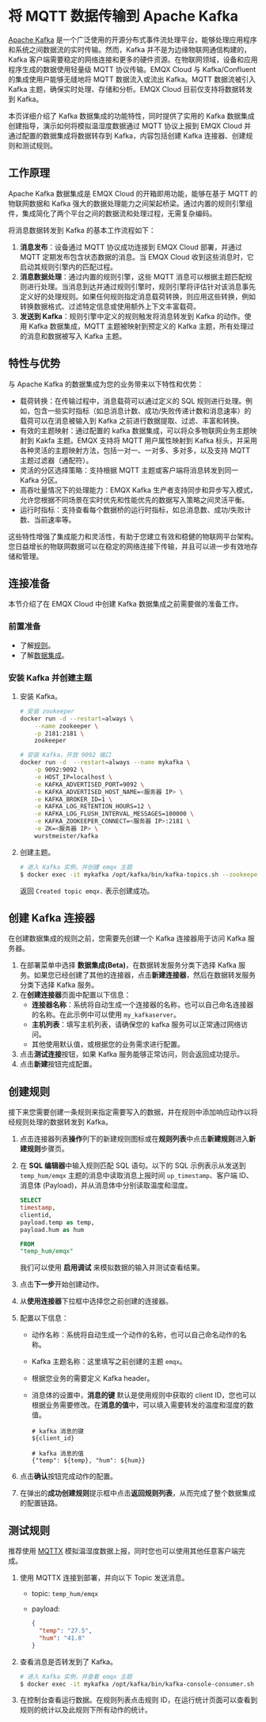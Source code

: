 # 将 MQTT 数据传输到 Apache Kafka

[Apache Kafka](https://kafka.apache.org/) 是一个广泛使用的开源分布式事件流处理平台，能够处理应用程序和系统之间数据流的实时传输。然而，Kafka 并不是为边缘物联网通信构建的，Kafka 客户端需要稳定的网络连接和更多的硬件资源。在物联网领域，设备和应用程序生成的数据使用轻量级 MQTT 协议传输。EMQX Cloud 与 Kafka/Confluent 的集成使用户能够无缝地将 MQTT 数据流入或流出 Kafka。MQTT 数据流被引入 Kafka 主题，确保实时处理、存储和分析。EMQX Cloud 目前仅支持将数据转发到 Kafka。

本页详细介绍了 Kafka 数据集成的功能特性，同时提供了实用的 Kafka 数据集成创建指导，演示如何将模拟温湿度数据通过 MQTT 协议上报到 EMQX Cloud 并通过配置的数据集成将数据转存到 Kafka，内容包括创建 Kafka 连接器、创建规则和测试规则。


## 工作原理
Apache Kafka 数据集成是 EMQX Cloud 的开箱即用功能，能够在基于 MQTT 的物联网数据和 Kafka 强大的数据处理能力之间架起桥梁。通过内置的规则引擎组件，集成简化了两个平台之间的数据流和处理过程，无需复杂编码。

将消息数据转发到 Kafka 的基本工作流程如下：

1. **消息发布**：设备通过 MQTT 协议成功连接到 EMQX Cloud 部署，并通过 MQTT 定期发布包含状态数据的消息。当 EMQX Cloud 收到这些消息时，它启动其规则引擎内的匹配过程。
2. **消息数据处理**：通过内置的规则引擎，这些 MQTT 消息可以根据主题匹配规则进行处理。当消息到达并通过规则引擎时，规则引擎将评估针对该消息事先定义好的处理规则。如果任何规则指定消息载荷转换，则应用这些转换，例如转换数据格式、过滤特定信息或使用额外上下文丰富载荷。
3. **发送到 Kafka**：规则引擎中定义的规则触发将消息转发到 Kafka 的动作。使用 Kafka 数据集成，MQTT 主题被映射到预定义的 Kafka 主题，所有处理过的消息和数据被写入 Kafka 主题。

## 特性与优势

与 Apache Kafka 的数据集成为您的业务带来以下特性和优势：

- 载荷转换：在传输过程中，消息载荷可以通过定义的 SQL 规则进行处理。例如，包含一些实时指标（如总消息计数、成功/失败传递计数和消息速率）的载荷可以在消息被输入到 Kafka 之前进行数据提取、过滤、丰富和转换。
- 有效的主题映射：通过配置的 kafka 数据集成，可以将众多物联网业务主题映射到 Kakfa 主题。EMQX 支持将 MQTT 用户属性映射到 Kafka 标头，并采用各种灵活的主题映射方法，包括一对一、一对多、多对多，以及支持 MQTT 主题过滤器（通配符）。
- 灵活的分区选择策略：支持根据 MQTT 主题或客户端将消息转发到同一 Kafka 分区。
- 高吞吐量情况下的处理能力：EMQX Kafka 生产者支持同步和异步写入模式，允许您根据不同场景在实时优先和性能优先的数据写入策略之间灵活平衡。
- 运行时指标：支持查看每个数据桥的运行时指标，如总消息数、成功/失败计数、当前速率等。

这些特性增强了集成能力和灵活性，有助于您建立有效和稳健的物联网平台架构。您日益增长的物联网数据可以在稳定的网络连接下传输，并且可以进一步有效地存储和管理。

## 连接准备
本节介绍了在 EMQX Cloud 中创建 Kafka 数据集成之前需要做的准备工作。

### 前置准备

- 了解[规则](./rules.md)。
- 了解[数据集成](./introduction.md)。

### 安装 Kafka 并创建主题

1. 安装 Kafka。
    ```bash
    # 安装 zookeeper
    docker run -d --restart=always \
        --name zookeeper \
        -p 2181:2181 \
        zookeeper
    
    # 安装 Kafka，开放 9092 端口
    docker run -d  --restart=always --name mykafka \
        -p 9092:9092 \
        -e HOST_IP=localhost \
        -e KAFKA_ADVERTISED_PORT=9092 \
        -e KAFKA_ADVERTISED_HOST_NAME=<服务器 IP> \
        -e KAFKA_BROKER_ID=1 \
        -e KAFKA_LOG_RETENTION_HOURS=12 \
        -e KAFKA_LOG_FLUSH_INTERVAL_MESSAGES=100000 \
        -e KAFKA_ZOOKEEPER_CONNECT=<服务器 IP>:2181 \
        -e ZK=<服务器 IP> \
        wurstmeister/kafka
    ```

2. 创建主题。

    ```bash
    # 进入 Kafka 实例，并创建 emqx 主题
    $ docker exec -it mykafka /opt/kafka/bin/kafka-topics.sh --zookeeper <broker IP>:2181 --replication-factor 1 --partitions 1 --topic emqx --create
    ```
   返回 `Created topic emqx.` 表示创建成功。

## 创建 Kafka 连接器

在创建数据集成的规则之前，您需要先创建一个 Kafka 连接器用于访问 Kafka 服务器。

1. 在部署菜单中选择 **数据集成(Beta)**，在数据转发服务分类下选择 Kafka 服务。如果您已经创建了其他的连接器，点击**新建连接器**，然后在数据转发服务分类下选择 Kafka 服务。
2. 在**创建连接器**页面中配置以下信息：
   - **连接器名称**：系统将自动生成一个连接器的名称，也可以自己命名连接器的名称。在此示例中可以使用 `my_kafkaserver`。
   - **主机列表**：填写主机列表，请确保您的 kafka 服务可以正常通过网络访问。
   - 其他使用默认值，或根据您的业务需求进行配置。
3. 点击**测试连接**按钮，如果 Kafka 服务能够正常访问，则会返回成功提示。
4. 点击**新建**按钮完成配置。


## 创建规则

接下来您需要创建一条规则来指定需要写入的数据，并在规则中添加响应动作以将经规则处理的数据转发到 Kafka。

1. 点击连接器列表**操作**列下的新建规则图标或在**规则列表**中点击**新建规则**进入**新建规则**步骤页。

2. 在 **SQL 编辑器**中输入规则匹配 SQL 语句。以下的 SQL 示例表示从发送到 `temp_hum/emqx` 主题的消息中读取消息上报时间 `up_timestamp`、客户端 ID、消息体 (Payload)，并从消息体中分别读取温度和湿度。

   ```sql
   SELECT 
   timestamp,
   clientid, 
   payload.temp as temp, 
   payload.hum as hum
   
   FROM
   "temp_hum/emqx"
   ```
   我们可以使用 **启用调试** 来模拟数据的输入并测试查看结果。

3. 点击**下一步**开始创建动作。

4. 从**使用连接器**下拉框中选择您之前创建的连接器。

5. 配置以下信息：

   - 动作名称：系统将自动生成一个动作的名称，也可以自己命名动作的名称。

   - Kafka 主题名称：这里填写之前创建的主题 `emqx`。

   - 根据您业务的需要定义 Kafka header。

   - 消息体的设置中，**消息的键** 默认是使用规则中获取的 client ID，您也可以根据业务需要修改。在**消息的值**中，可以填入需要转发的温度和湿度的数值。

     ```
     # kafka 消息的键
     ${client_id}
     
     # kafka 消息的值
     {"temp": ${temp}, "hum": ${hum}}
     ```

6. 点击**确认**按钮完成动作的配置。

7. 在弹出的**成功创建规则**提示框中点击**返回规则列表**，从而完成了整个数据集成的配置链路。

## 测试规则

推荐使用 [MQTTX](https://mqttx.app/) 模拟温湿度数据上报，同时您也可以使用其他任意客户端完成。

1. 使用 MQTTX 连接到部署，并向以下 Topic 发送消息。

    - topic: `temp_hum/emqx`

    - payload:

      ```json
      {
        "temp": "27.5",
        "hum": "41.8"
      }
      ```

2. 查看消息是否转发到了 Kafka。
    ```bash
    # 进入 Kafka 实例，并查看 emqx 主题
    $ docker exec -it mykafka /opt/kafka/bin/kafka-console-consumer.sh --bootstrap-server <broker IP>:9092  --topic emqx --from-beginning
    ```

3. 在控制台查看运行数据。在规则列表点击规则 ID，在运行统计页面可以查看到规则的统计以及此规则下所有动作的统计。
